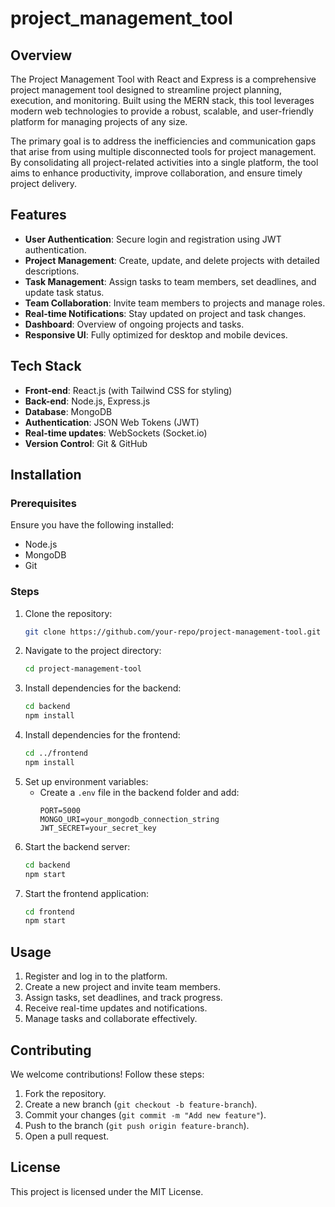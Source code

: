 # project_management_tool

## Overview
The Project Management Tool with React and Express is a comprehensive project management tool designed to streamline project planning, execution, and monitoring. Built using the MERN stack, this tool leverages modern web technologies to provide a robust, scalable, and user-friendly platform for managing projects of any size.

The primary goal is to address the inefficiencies and communication gaps that arise from using multiple disconnected tools for project management. By consolidating all project-related activities into a single platform, the tool aims to enhance productivity, improve collaboration, and ensure timely project delivery.

## Features
- **User Authentication**: Secure login and registration using JWT authentication.
- **Project Management**: Create, update, and delete projects with detailed descriptions.
- **Task Management**: Assign tasks to team members, set deadlines, and update task status.
- **Team Collaboration**: Invite team members to projects and manage roles.
- **Real-time Notifications**: Stay updated on project and task changes.
- **Dashboard**: Overview of ongoing projects and tasks.
- **Responsive UI**: Fully optimized for desktop and mobile devices.

## Tech Stack
- **Front-end**: React.js (with Tailwind CSS for styling)
- **Back-end**: Node.js, Express.js
- **Database**: MongoDB
- **Authentication**: JSON Web Tokens (JWT)
- **Real-time updates**: WebSockets (Socket.io)
- **Version Control**: Git & GitHub

## Installation
### Prerequisites
Ensure you have the following installed:
- Node.js
- MongoDB
- Git

### Steps
1. Clone the repository:
   ```sh
   git clone https://github.com/your-repo/project-management-tool.git
   ```
2. Navigate to the project directory:
   ```sh
   cd project-management-tool
   ```
3. Install dependencies for the backend:
   ```sh
   cd backend
   npm install
   ```
4. Install dependencies for the frontend:
   ```sh
   cd ../frontend
   npm install
   ```
5. Set up environment variables:
   - Create a `.env` file in the backend folder and add:
     ```env
     PORT=5000
     MONGO_URI=your_mongodb_connection_string
     JWT_SECRET=your_secret_key
     ```
6. Start the backend server:
   ```sh
   cd backend
   npm start
   ```
7. Start the frontend application:
   ```sh
   cd frontend
   npm start
   ```

## Usage
1. Register and log in to the platform.
2. Create a new project and invite team members.
3. Assign tasks, set deadlines, and track progress.
4. Receive real-time updates and notifications.
5. Manage tasks and collaborate effectively.

## Contributing
We welcome contributions! Follow these steps:
1. Fork the repository.
2. Create a new branch (`git checkout -b feature-branch`).
3. Commit your changes (`git commit -m "Add new feature"`).
4. Push to the branch (`git push origin feature-branch`).
5. Open a pull request.

## License
This project is licensed under the MIT License.


